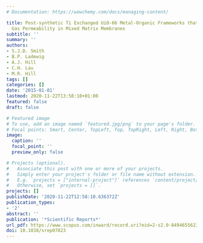 ```yaml
---
# Documentation: https://wowchemy.com/docs/managing-content/

title: Post-synthetic Ti Exchanged UiO-66 Metal-Organic Frameworks that Deliver Exceptional
  Gas Permeability in Mixed Matrix Membranes
subtitle: ''
summary: ''
authors:
- S.J.D. Smith
- B.P. Ladewig
- A.J. Hill
- C.H. Lau
- M.R. Hill
tags: []
categories: []
date: '2015-01-01'
lastmod: 2020-11-22T13:58:10+01:00
featured: false
draft: false

# Featured image
# To use, add an image named `featured.jpg/png` to your page's folder.
# Focal points: Smart, Center, TopLeft, Top, TopRight, Left, Right, BottomLeft, Bottom, BottomRight.
image:
  caption: ''
  focal_point: ''
  preview_only: false

# Projects (optional).
#   Associate this post with one or more of your projects.
#   Simply enter your project's folder or file name without extension.
#   E.g. `projects = ["internal-project"]` references `content/project/deep-learning/index.md`.
#   Otherwise, set `projects = []`.
projects: []
publishDate: '2020-11-22T12:58:10.636372Z'
publication_types:
- '2'
abstract: ''
publication: '*Scientific Reports*'
url_pdf: https://www.scopus.com/inward/record.uri?eid=2-s2.0-84946556231&doi=10.1038%2fsrep07823&partnerID=40&md5=e9b8ad0574dae7908a27ad7230107897
doi: 10.1038/srep07823
---
```

